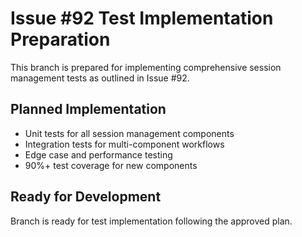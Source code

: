 # Issue #92 Test Implementation Preparation

This branch is prepared for implementing comprehensive session management tests as outlined in Issue #92.

## Planned Implementation

- Unit tests for all session management components
- Integration tests for multi-component workflows  
- Edge case and performance testing
- 90%+ test coverage for new components

## Ready for Development

Branch is ready for test implementation following the approved plan.
